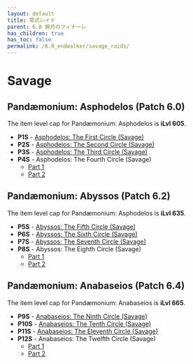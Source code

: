```yaml
---
layout: default
title: 零式レイド
parent: 6.0 暁月のフィナーレ
has_children: true
has_toc: false
permalink: /6.0_endwalker/savage_raids/
---
```


# Savage

## Pandæmonium: Asphodelos (Patch 6.0)

The item level cap for Pandæmonium: Asphodelos is **iLvl 605**.

- **P1S** - [Asphodelos: The First Circle (Savage)](p1s/README.md)
- **P2S** - [Asphodelos: The Second Circle (Savage)](p2s/README.md)
- **P3S** - [Asphodelos: The Third Circle (Savage)](p3s/README.md)
- **P4S** - Asphodelos: The Fourth Circle (Savage)
	- [Part 1](p4s_1/README.md)
	- [Part 2](p4s_2/README.md)

## Pandæmonium: Abyssos (Patch 6.2)

The item level cap for Pandæmonium: Asphodelos is **iLvl 635**.

- **P5S** - [Abyssos: The Fifth Circle (Savage)](p5s/README.md)
- **P6S** - [Abyssos: The Sixth Circle (Savage)](p6s/README.md)
- **P7S** - [Abyssos: The Seventh Circle (Savage)](p7s/README.md)
- **P8S** - Abyssos: The Eighth Circle (Savage)
	- [Part 1](p8s_1/README.md)
	- [Part 2](p8s_2/README.md)

## Pandæmonium: Anabaseios (Patch 6.4)

The item level cap for Pandæmonium: Anabaseios is **iLvl 665**.

- **P9S** - [Anabaseios: The Ninth Circle (Savage)](p9s/README.md)
- **P10S** - [Anabaseios: The Tenth Circle (Savage)](p10s/README.md)
- **P11S** - [Anabaseios: The Eleventh Circle (Savage)](p11s/README.md)
- **P12S** - Anabaseios: The Twelfth Circle (Savage)
	- [Part 1](p12s_1/README.md)
	- [Part 2](p12s_2/README.md)
